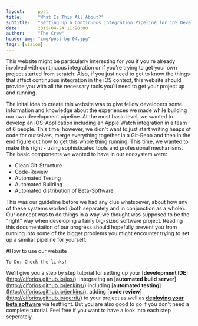 ```yaml
---
layout:     post
title:      "What Is This All About?"
subtitle:   "Setting Up a Continuous Integration Pipeline for iOS Development"
date:       2015-04-24 11:20:00
author:     "The Crew"
header-img: "img/post-bg-04.jpg"
tags: [vision]
---
```


This website might be particularly interesting for you if you're already involved with continuous integration or if you're trying to get your own project started from scratch. Also, if you just need to get to know the things that affect continuous integration in the iOS context, this website should provide you with all the necessary tools you'll need to get your project up and running.

The inital idea to create this website was to give fellow developers some information and knowledge about the experiences we made while building our own development pipeline. At the most basic level, we wanted to develop an iOS-Application including an Apple Watch integration in a team of 6 people. This time, however, we didn't want to just start writing heaps of code for ourselves, merge everything together in a Git-Repo and then in the end figure out how to get this whole thing running. This time, we wanted to make this right - using sophisticated tools and professional mechanisms. The basic components we wanted to have in our ecosystem were:

- Clean Git-Structure
- Code-Review
- Automated Testing
- Automated Building
- Automated distribution of Beta-Software

<!--This is what the workflow should look like in the end:
![Workflow image]({{ site.url }}/img/workflow-master.jpg)-->

This was our guideline before we had any clue whatsoever, about how any of these systems worked (both separately and in conjunction as a whole). Our concept was to do things in a way, we thought was supposed to be the "right" way when developing a fairly big-sized software project. Reading this documentation of our progress should hopefully prevent you from running into some of the bigger problems you might encounter trying to set up a similiar pipeline for yourself.

#How to use our website

	To Do: Check the links!

We'll give you a step by step tutorial for setting up your [**development IDE**] (http://ciforios.github.io/ios/), integrating an [**automated build server**] (http://ciforios.github.io/jenkins/) including [**automated testing**] (http://ciforios.github.io/jenkins/), adding [**code review**] (http://ciforios.github.io/gerrit/) to your project as well as [**deploying your beta software**](http://ciforios.github.io/workflow/) via testflight. But you are also good to go if you don't need a complete tutorial. Feel free if you want to have a look into each step seperately.